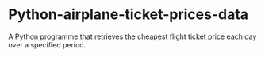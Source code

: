 # Python-airplane-ticket-prices-data
A Python programme that retrieves the cheapest flight ticket price each day over a specified period.
